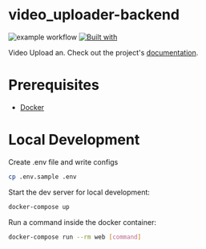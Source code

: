 # video_uploader-backend
![example workflow](https://github.com/anuragregmi/video-uploader-backend/actions/workflows/test.yml/badge.svg)
[![Built with](https://img.shields.io/badge/Built_with-Cookiecutter_Django_Rest-F7B633.svg)](https://github.com/agconti/cookiecutter-django-rest)

Video Upload an. Check out the project's [documentation](http://anuragregmi.github.io/video_uploader-backend/).

# Prerequisites

- [Docker](https://docs.docker.com/docker-for-mac/install/)  

# Local Development
Create .env file and write configs
```bash
cp .env.sample .env
```

Start the dev server for local development:
```bash
docker-compose up
```

Run a command inside the docker container:

```bash
docker-compose run --rm web [command]
```
